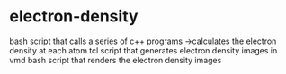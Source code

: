 # electron-density

bash script that calls a series of c++ programs
->calculates the electron density at each atom
tcl script that generates electron density images in vmd
bash script that renders the electron density images
